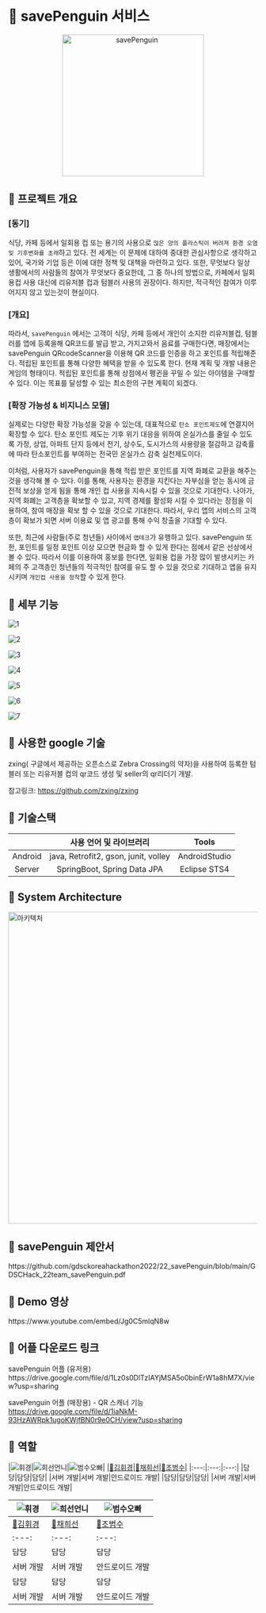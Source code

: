 <H1>🐧 savePenguin 서비스 </H1>

<p align="center">   
<img width="286" alt="savePenguin" src="https://user-images.githubusercontent.com/56347876/152633349-98cf961e-08d0-4ecb-aa4c-44e5c38b47df.png">
</p>

  <H2> 🐧 프로젝트 개요 </H2>

### [동기]

   식당, 카페 등에서 일회용 컵 또는 용기의 사용으로 `많은 양의 플라스틱이 버려져 환경 오염 및 기후변화를 초래`하고 있다. 전 세계는 이 문제에 대하여 중대한 관심사항으로 생각하고 있어, 국가와 기업 등은 이에 대한 정책 및 대책을 마련하고 있다. 또한, 무엇보다 일상 생활에서의 사람들의 참여가 무엇보다 중요한데, 그 중 하나의 방법으로, 카페에서 일회용컵 사용 대신에 리유저블 컵과 텀블러 사용의 권장이다. 하지만, 적극적인 참여가 이루어지지 않고 있는것이 현실이다.
   
### [개요]

   따라서, `savePenguin` 에서는 고객이 식당, 카페 등에서 개인이 소지한 리유저블컵, 텀블러를 앱에 등록을해 QR코드를 발급 받고, 가지고와서 음료를 구매한다면, 매장에서는 savePenguin QRcodeScanner을 이용해 QR 코드를 인증을 하고 포인트를 적립해준다. 적립된 포인트를 통해 다양한 혜택을 받을 수 있도록 한다. 현재 계획 및 개발 내용은 게임의 형태이다. 적립된 포인트를 통해 상점에서 펭귄을 꾸밀 수 있는 아이템을 구매할 수 있다. 이는 목표를 달성할 수 있는 최소한의 구현 계획이 되겠다.
   
### [확장 가능성 & 비지니스 모델]

 실제로는 다양한 확장 가능성을 갖을 수 있는데, 대표적으로 `탄소 포인트제도`에 연결지어 확장할 수 있다. 탄소 포인트 제도는 기후 위기 대응을 위하여 온실가스를 줄일 수 있도록 가정, 상업, 아파트 단지 등에서 전기, 상수도, 도시가스의 사용량을 절감하고 감축률에 따라 탄소포인트를 부여하는 전국민 온실가스 감축 실천제도이다. 
 
 이처럼, 사용자가 savePenguin을 통해 적립 받은 포인트를 지역 화폐로 교환을 해주는 것을 생각해 볼 수 있다.  이를 통해, 사용자는 환경을 지킨다는 자부심을 얻는 동시에 금전적 보상을 얻게 됨을 통해 개인 컵 사용을 지속시킬 수 있을 것으로 기대한다. 나아가, 지역 화폐는 고객층을 확보할 수 있고, 지역 경제를 활성화 시킬 수 있다라는 장점을 이용하여, 참여 매장을 확보 할 수 있을 것으로 기대한다. 따라서,  우리 앱의 서비스의 고객층이 확보가 되면 서버 이용료 및 앱 광고를 통해 수익 창출을 기대할 수 있다. 
 
 또한, 최근에 사람들(주로 청년들) 사이에서 `앱테크`가 유행하고 있다. savePenguin 또한, 포인트를 일정 포인트 이상 모으면 현금화 할 수 있게 한다는 점에서 같은 선상에서 볼 수 있다. 따라서 이를 이용하여 홍보를 한다면, 일회용 컵을 가장 많이 발생시키는 카페의 주 고객층인 청년들의 적극적인 참여를 유도 할 수 있을 것으로 기대하고 앱을 유지시키며 `개인컵 사용을 정착`할 수 있게 한다.

  
  <H2> 🐧 세부 기능 </H2>


![1](https://user-images.githubusercontent.com/56347876/152633314-a30e6824-3072-4aeb-bdac-16539b8a668e.png)

![2](https://user-images.githubusercontent.com/56347876/152633325-97f1176f-0a25-4845-8361-4d42f94daa19.png)

![3](https://user-images.githubusercontent.com/56347876/152633332-28a8e4d8-a908-4512-9f40-55a94849b17a.png)

![4](https://user-images.githubusercontent.com/56347876/152633333-97f2bb8f-1797-409e-a359-94b68caca18f.png)

![5](https://user-images.githubusercontent.com/56347876/152633336-8497d226-f295-4eed-abb9-0ea97bd47289.png)

![6](https://user-images.githubusercontent.com/56347876/152633343-dff51631-2b7c-460f-8ec8-1e561865e318.png)

![7](https://user-images.githubusercontent.com/56347876/152633345-2e59919f-dc67-4d26-9761-b4ce3b2e5e62.png)


<H2> 🐧 사용한 google 기술 </H2>

zxing( 구글에서 제공하는 오픈소스로 Zebra Crossing의 약자)을 사용하여 등록한 텀블러 또는 리유저블 컵의 qr코드 생성 및 seller의 qr리더기 개발.

참고링크: https://github.com/zxing/zxing

<H2> 🐧 기술스택 </H2>

||사용 언어 및 라이브러리|Tools|
|:---:|:---:|:---:|
|Android|java, Retrofit2, gson, junit, volley |AndroidStudio|
|Server|SpringBoot, Spring Data JPA|Eclipse STS4|

<H2> 🐧 System Architecture </H2>
<img width="629" alt="아키텍처" src="https://user-images.githubusercontent.com/56347876/152634181-6674c4e7-7204-4751-9e5e-7c28a45f15af.png">


<H2> 🐧 savePenguin 제안서 </H2>
https://github.com/gdsckoreahackathon2022/22_savePenguin/blob/main/GDSCHack_22team_savePenguin.pdf


<H2> 🐧 Demo 영상 </H2>
https://www.youtube.com/embed/Jg0C5mlqN8w

<H2> 🐧 어플 다운로드 링크 </H2>
savePenguin 어플 (유저용)
https://drive.google.com/file/d/1Lz0s0DlTzIAYjMSA5o0binErW1a8hM7X/view?usp=sharing

savePenguin 어플 (매장용) - QR 스캐너 기능
https://drive.google.com/file/d/1iaNkM-93HzAWRpk1ugoKWjfBN0r9e0CH/view?usp=sharing

<H2> 🐧 역할 </H2>

|![휘경](https://user-images.githubusercontent.com/56347876/152635383-5f9a26a5-cb92-45b0-8645-ad031d2e6805.png)|![희선언니](https://user-images.githubusercontent.com/56347876/152635382-eb3ae567-0b09-449f-878f-756970972c37.png)|![범수오빠](https://user-images.githubusercontent.com/56347876/152635384-40f16d90-2506-48eb-bee7-7cdc26113954.png)|
|[:rabbit:김휘경](https://github.com/orgs/savePenguin/people/hwikyungkim-1215)|[:tiger:채희선](https://github.com/chaehuiseon)|[:penguin:조범수](https://github.com/orgs/savePenguin/people/jobum97)|
|:---:|:---:|:---:|
|담당|담당|담당|
|서버 개발|서버 개발|안드로이드 개발|
|담당|담당|담당|
|서버 개발|서버 개발|안드로이드 개발|



|![휘경](https://user-images.githubusercontent.com/56347876/152635383-5f9a26a5-cb92-45b0-8645-ad031d2e6805.png)|![희선언니](https://user-images.githubusercontent.com/56347876/152635382-eb3ae567-0b09-449f-878f-756970972c37.png)|![범수오빠](https://user-images.githubusercontent.com/56347876/152635384-40f16d90-2506-48eb-bee7-7cdc26113954.png)|
| ------ | ---------------------------------------------- | ------------------------------------------------------ |
|[:rabbit:김휘경](https://github.com/orgs/savePenguin/people/hwikyungkim-1215)|[:tiger:채희선](https://github.com/chaehuiseon)|[:penguin:조범수](https://github.com/orgs/savePenguin/people/jobum97)|
|:---:|:---:|:---:|
|담당|담당|담당|
|서버 개발|서버 개발|안드로이드 개발|
|담당|담당|담당|
|서버 개발|서버 개발|안드로이드 개발|
